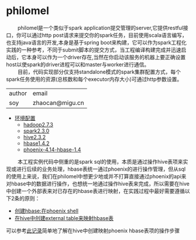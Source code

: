 # philomel
&nbsp;&nbsp;&nbsp;&nbsp;&nbsp;&nbsp;&nbsp;&nbsp;philomel是一个类似于spark application提交管理的server,它提供restful接口，你可以通过http post请求来提交你的spark任务，目前使用scala语言编写，也支持java语言的开发,本身是基于spring boot来构建，它可以作为spark工程化实践的一种参考，不同于submit脚本的提交方式，当工程编译构建完成并迅速启动后，它本身可以作为一个driver存在,当然在你启动该服务的机器上要正确设置host以使spark的driver进程可以和master与worker进行通信。<br>
&nbsp;&nbsp;&nbsp;&nbsp;&nbsp;&nbsp;&nbsp;&nbsp;目前，代码实现部分仅支持standalone模式的spark集群配置方式，每个spark任务使用的资源(总核数和每个executor内存大小)可通过http参数设置。

<table>
       <tr>
           <td>author</td>
           <td>email</td>
        </tr>
        <tr>
            <td>soy</td>
            <td>zhaocan@migu.cn</td>
        </tr>
 </table>
 
 
 
 * [环境配置](#50)
   * [hadoop2.7.3](#45)
   * [spark2.3.0](#45)
   * [hive2.3.2](#45)
   * [hbase1.4.2](#45)
   * [phoenix-4.14-hbase-1.4](#45)

&nbsp;&nbsp;&nbsp;&nbsp;&nbsp;&nbsp;&nbsp;&nbsp;本工程实例代码中侧重的是spark sql的使用，本质是通过操作hive表项来实现或进行后续的业务处理，hbase表统一通过phoenix的进行操作管理，但从sql的使用上来说，我们在philomel中想更少地或并不打算直接通过phoenix的api来对hbase中的数据进行操作，也想统一地通过操作hive表来完成，所以需要在hive中创建一个外部表来对已存在的hbase表进行映射，在实践过程中最好需要遵循以下2条的原则：
   * [创建hbase:在phoenix shell](#45)
   * [在hive中创建external table来映射hbase表](#45)
   
可以参考[此记录](https://www.jianshu.com/p/09c30d2074d6)简单地了解在hive中创建映射phoenix hbase表项的操作步骤
